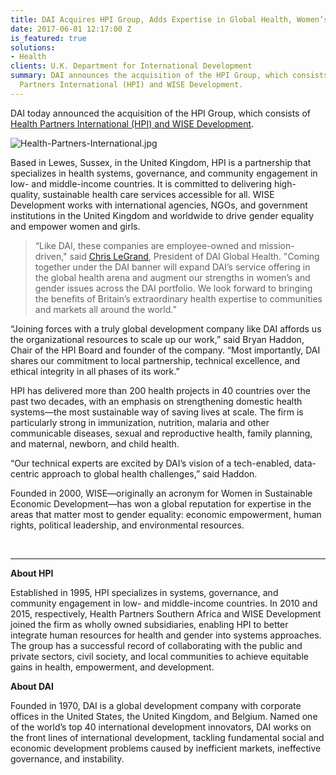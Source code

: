```yaml
---
title: DAI Acquires HPI Group, Adds Expertise in Global Health, Women’s Empowerment
date: 2017-06-01 12:17:00 Z
is_featured: true
solutions:
- Health
clients: U.K. Department for International Development
summary: DAI announces the acquisition of the HPI Group, which consists of Health
  Partners International (HPI) and WISE Development.
---
```


DAI today announced the acquisition of the HPI Group, which consists of [Health Partners International (HPI) and WISE Development](http://healthpartners-int.co.uk/).

![Health-Partners-International.jpg](/uploads/Health-Partners-International.jpg)

<!--more-->

Based in Lewes, Sussex, in the United Kingdom, HPI is a partnership that specializes in health systems, governance, and community engagement in low- and middle-income countries. It is committed to delivering high-quality, sustainable health care services accessible for all. WISE Development works with international agencies, NGOs, and government institutions in the United Kingdom and worldwide to drive gender equality and empower women and girls.

> “Like DAI, these companies are employee-owned and mission-driven," said [Chris LeGrand](https://www.dai.com/who-we-are/leadership/christopher-legrand), President of DAI Global Health. "Coming together under the DAI banner will expand DAI’s service offering in the global health arena and augment our strengths in women’s and gender issues across the DAI portfolio. We look forward to bringing the benefits of Britain’s extraordinary health expertise to communities and markets all around the world.”

“Joining forces with a truly global development company like DAI affords us the organizational resources to scale up our work,” said Bryan Haddon, Chair of the HPI Board and founder of the company. “Most importantly, DAI shares our commitment to local partnership, technical excellence, and ethical integrity in all phases of its work.”

HPI has delivered more than 200 health projects in 40 countries over the past two decades, with an emphasis on strengthening domestic health systems—the most sustainable way of saving lives at scale. The firm is particularly strong in immunization, nutrition, malaria and other communicable diseases, sexual and reproductive health, family planning, and maternal, newborn, and child health.

“Our technical experts are excited by DAI’s vision of a tech-enabled, data-centric approach to global health challenges,” said Haddon.

Founded in 2000, WISE—originally an acronym for Women in Sustainable Economic Development—has won a global reputation for expertise in the areas that matter most to gender equality: economic empowerment, human rights, political leadership, and environmental resources.

<br>
<hr>

<aside>
<p><strong>About HPI</strong></p>
<p>Established in 1995, HPI specializes in systems, governance, and community engagement in low- and middle-income countries. In 2010 and 2015, respectively, Health Partners Southern Africa and WISE Development joined the firm as wholly owned subsidiaries, enabling HPI to better integrate human resources for health and gender into systems approaches. The group has a successful record of collaborating with the public and private sectors, civil society, and local communities to achieve equitable gains in health, empowerment, and development.</p>
<p><strong>About DAI</strong></p>
<p>Founded in 1970, DAI is a global development company with corporate offices in the United States, the United Kingdom, and Belgium. Named one of the world’s top 40 international development innovators, DAI works on the front lines of international development, tackling fundamental social and economic development problems caused by inefficient markets, ineffective governance, and instability.</p>
</aside>